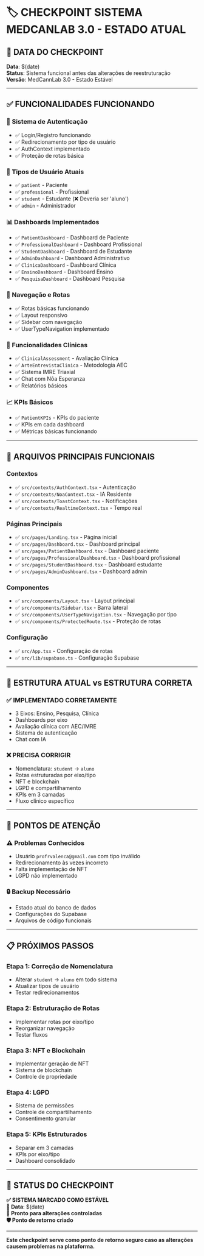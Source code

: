 # 🏷️ CHECKPOINT SISTEMA MEDCANLAB 3.0 - ESTADO ATUAL

## 📅 **DATA DO CHECKPOINT**
**Data**: $(date)  
**Status**: Sistema funcional antes das alterações de reestruturação  
**Versão**: MedCannLab 3.0 - Estado Estável  

---

## ✅ **FUNCIONALIDADES FUNCIONANDO**

### **🔐 Sistema de Autenticação**
- ✅ Login/Registro funcionando
- ✅ Redirecionamento por tipo de usuário
- ✅ AuthContext implementado
- ✅ Proteção de rotas básica

### **👥 Tipos de Usuário Atuais**
- ✅ `patient` - Paciente
- ✅ `professional` - Profissional  
- ✅ `student` - Estudante (❌ Deveria ser 'aluno')
- ✅ `admin` - Administrador

### **📊 Dashboards Implementados**
- ✅ `PatientDashboard` - Dashboard de Paciente
- ✅ `ProfessionalDashboard` - Dashboard Profissional
- ✅ `StudentDashboard` - Dashboard de Estudante
- ✅ `AdminDashboard` - Dashboard Administrativo
- ✅ `ClinicaDashboard` - Dashboard Clínica
- ✅ `EnsinoDashboard` - Dashboard Ensino
- ✅ `PesquisaDashboard` - Dashboard Pesquisa

### **🧭 Navegação e Rotas**
- ✅ Rotas básicas funcionando
- ✅ Layout responsivo
- ✅ Sidebar com navegação
- ✅ UserTypeNavigation implementado

### **🏥 Funcionalidades Clínicas**
- ✅ `ClinicalAssessment` - Avaliação Clínica
- ✅ `ArteEntrevistaClinica` - Metodologia AEC
- ✅ Sistema IMRE Triaxial
- ✅ Chat com Nôa Esperanza
- ✅ Relatórios básicos

### **📈 KPIs Básicos**
- ✅ `PatientKPIs` - KPIs do paciente
- ✅ KPIs em cada dashboard
- ✅ Métricas básicas funcionando

---

## 🔧 **ARQUIVOS PRINCIPAIS FUNCIONAIS**

### **Contextos**
- ✅ `src/contexts/AuthContext.tsx` - Autenticação
- ✅ `src/contexts/NoaContext.tsx` - IA Residente
- ✅ `src/contexts/ToastContext.tsx` - Notificações
- ✅ `src/contexts/RealtimeContext.tsx` - Tempo real

### **Páginas Principais**
- ✅ `src/pages/Landing.tsx` - Página inicial
- ✅ `src/pages/Dashboard.tsx` - Dashboard principal
- ✅ `src/pages/PatientDashboard.tsx` - Dashboard paciente
- ✅ `src/pages/ProfessionalDashboard.tsx` - Dashboard profissional
- ✅ `src/pages/StudentDashboard.tsx` - Dashboard estudante
- ✅ `src/pages/AdminDashboard.tsx` - Dashboard admin

### **Componentes**
- ✅ `src/components/Layout.tsx` - Layout principal
- ✅ `src/components/Sidebar.tsx` - Barra lateral
- ✅ `src/components/UserTypeNavigation.tsx` - Navegação por tipo
- ✅ `src/components/ProtectedRoute.tsx` - Proteção de rotas

### **Configuração**
- ✅ `src/App.tsx` - Configuração de rotas
- ✅ `src/lib/supabase.ts` - Configuração Supabase

---

## 🎯 **ESTRUTURA ATUAL vs ESTRUTURA CORRETA**

### **✅ IMPLEMENTADO CORRETAMENTE**
- 3 Eixos: Ensino, Pesquisa, Clínica
- Dashboards por eixo
- Avaliação clínica com AEC/IMRE
- Sistema de autenticação
- Chat com IA

### **❌ PRECISA CORRIGIR**
- Nomenclatura: `student` → `aluno`
- Rotas estruturadas por eixo/tipo
- NFT e blockchain
- LGPD e compartilhamento
- KPIs em 3 camadas
- Fluxo clínico específico

---

## 🚨 **PONTOS DE ATENÇÃO**

### **⚠️ Problemas Conhecidos**
- Usuário `profrvalenca@gmail.com` com tipo inválido
- Redirecionamento às vezes incorreto
- Falta implementação de NFT
- LGPD não implementado

### **🔒 Backup Necessário**
- Estado atual do banco de dados
- Configurações do Supabase
- Arquivos de código funcionais

---

## 📋 **PRÓXIMOS PASSOS**

### **Etapa 1: Correção de Nomenclatura**
- Alterar `student` → `aluno` em todo sistema
- Atualizar tipos de usuário
- Testar redirecionamentos

### **Etapa 2: Estruturação de Rotas**
- Implementar rotas por eixo/tipo
- Reorganizar navegação
- Testar fluxos

### **Etapa 3: NFT e Blockchain**
- Implementar geração de NFT
- Sistema de blockchain
- Controle de propriedade

### **Etapa 4: LGPD**
- Sistema de permissões
- Controle de compartilhamento
- Consentimento granular

### **Etapa 5: KPIs Estruturados**
- Separar em 3 camadas
- KPIs por eixo/tipo
- Dashboard consolidado

---

## 🎉 **STATUS DO CHECKPOINT**

**✅ SISTEMA MARCADO COMO ESTÁVEL**  
**📅 Data**: $(date)  
**🔄 Pronto para alterações controladas**  
**🛡️ Ponto de retorno criado**  

---

**Este checkpoint serve como ponto de retorno seguro caso as alterações causem problemas na plataforma.**
